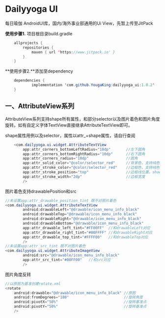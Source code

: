# Dailyyoga UI

每日瑜伽 AndroidUI库，国内/海外事业部通用的Ui View，先暂上传至JitPack 

**使用步骤1.** 项目根目录build.gradle

```java
	allprojects {
		repositories {
			maven { url 'https://www.jitpack.io' }
		}
	}
```

**使用步骤2.**添加至dependency

```java
	dependencies {
	        implementation 'com.github.YougaKing:dailyyoga_ui:1.0.2'
	}
```

## 一、AttributeView系列

AttributeView系列支持shape所有属性，和部分selector以及图片着色和图片角度旋转。如有自定义字体TextView直接继承AttributeTextView即可。

shape属性用例以及selector，属性以attr_+shape属性，请自行查阅

```java
    <com.dailyyoga.ui.widget.AttributeTextView
        app:attr_corners_bottomLeftRadius="10dp"       //左下圆角
        app:attr_corners_bottomRightRadius="10dp"      //右下圆角
        app:attr_corners_radius="10dp"                 //圆角
        app:attr_solid_color="@color/selector_red"     //背景色，支持纯色值和selector
        app:attr_stroke_color="@color/selector_red"    //边框色，支持纯色值和selector
        app:attr_stroke_position="top"                 //边框线位置，shae无此属性
        app:attr_stroke_width="2dp"                    //边框宽度
        />
```

图片着色支持drawablePosition和src

```java
//未设置app:attr_drawable_position_tint 既不对图片着色
<com.dailyyoga.ui.widget.AttributeTextView
        android:drawableLeft="@drawable/icon_menu_info_black"  
        android:drawableTop="@drawable/icon_menu_info_black"
        android:drawableRight="@drawable/icon_menu_info_black"
        android:drawableBottom="@drawable/icon_menu_info_black"
        app:attr_drawable_left_tint="#FF00FF"  //和drawableLeft对应
        app:attr_drawable_right_tint="#00FFFF" //和drawableRight对应
        app:attr_drawable_top_tint="#FFFF00"   //和drawableTop对应
        />
//未设置app:attr_src_tint 既不对图片着色        
<com.dailyyoga.ui.widget.AttributeImageView
        android:src="@drawable/icon_menu_info_black"
        app:attr_src_tint="#00FF00"   //和src对应
        />
```



图片角度反转

```java
//以原图为基准创建rotate.xml
<rotate 
    android:drawable="@drawable/icon_menu_info_black" //原图
    android:fromDegrees="180"                         //旋转角度
    android:pivotX="50%"                              //旋转基准点
    android:pivotY="50%"                              //旋转基准点
    />
```

